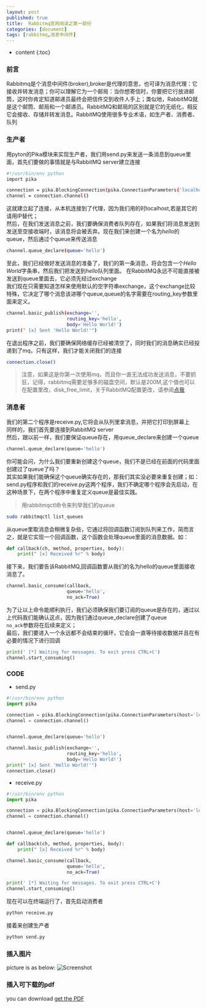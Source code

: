 ```yaml
---
layout: post
published: true
title:  Rabbitmq官网阅读之第一部份
categories: [document]
tags: [rabbitmq,消息中间件]
---
```

* content
{:toc}

### 前言
Rabbitmq是个消息中间件(broker),broker是代理的意思，也可译为消息代理：它接收并转发消息；你可以理解它为一个邮局：当你想寄信时，你要把它行放进邮筒，这时你肯定知道邮递员最终会把信件交到收件人手上；类似地，RabbitMQ就是这个邮筒、邮局和一个邮递员。RabbitMQ和邮局的区别就是它的无纸化，相反它会接收、存储并转发消息。RabbitMQ使用很多专业术语，如生产者、消费者、队列


### 生产者
用pyton的Pika模块来实现生产者，我们用send.py来发送一条消息到queue里面，首先们要做的事情就是与RabbitMQ server建立连接
```bash
#!/usr/bin/env python
import pika

connection = pika.BlockingConnection(pika.ConnectionParameters('localhost'))
channel = connection.channel()
```
这就建立起了连接，从本机连接到了代理，因为我们用的时localhost,若是其它的请用IP替代；  
然后，在我们发送消息之前，我们要确保消费者队列存在，如果我们将消息发送到发送至空接收端时，该消息将会被丢弃。现在我们来创建一个名为*hello*的queue，然后通过个queue来传送消息  
```bash
channel.queue_declare(queue='hello')
```
至此，我们已经做好发送消息的准备了，我们的第一条消息，将会包含一个*Hello World*字条串，然后我们把发送到*hello*队列里面。
在RabbitMQ永远不可能直接被发送到queue里面去，它必须先经过exchange  
我们现在只需要知道怎样来使用默认的空字符串exchange，这个exchange比较特殊，它决定了哪个消息该进哪个queue,queue的名字需要在routing_key参数里面来定义。
```bash
channel.basic_publish(exchange='',
                      routing_key='hello',
                      body='Hello World!')
print(" [x] Sent 'Hello World!'")
```
在退出程序之前，我们要确保网络缓存已经被清空了，同时我们的消息确实已经投递到了mq，只有这样，我们才能关闭我们的连接
```bash
connection.close()
```
>注意，如果这是你第一次使用mq，而且你一直无法成功发送消息，不要抓狂，记得，rabbitmq需要足够多的磁盘空间，默认是200M,这个值也可以在配置里改，disk_free_limit，关于RabbitMQ配置更改，请参阅[点我](http://www.rabbitmq.com/configure.html#config-items)

### 消息者
我们的第二个程序是receive.py,它将会从队列里拿消息，并把它打印到屏幕上  
同样的，我们首先要连接到RabbitMQ server  
然后，跟以前一样，我们要保证queue存在，用queue_declare来创建一个queue
```python
channel.queue_declare(queue='hello')
```
你可能会问，为什么我们要重新创建这个queue，我们不是已经在前面的代码里面创建过了queue了吗？  
其实如果我们能确保这个queue确实存在的，那我们其实没必要来重复创建；如：send.py程序和我们的receive.py这两个程序，我们不确定哪个程序会先启动，在这种场景下，在两个程序中重复定义queue是最佳实践。  
>用rabbitmqctl命令来列举我们的queue
```bash
sudo rabbitmqctl list_queues
```
从queue里取消息会稍微复杂些，它通过将回调函数订阅到队列来工作，简而言之，就是它实现一个回调函数，这个函数会处理queue里面的消息数据。如：
```python
def callback(ch, method, properties, body):
    print(" [x] Received %r" % body)
```
接下来，我们要告诉RabbitMQ,回调函数要从我们的名为hello的queue里面接收消息了。
```python
channel.basic_consume(callback,
                      queue='hello',
                      no_ack=True)
```
为了让以上命令能顺利执行，我们必须确保我们要订阅的queue是存在的，通过以上代码我们能确认这点，因为我们通过queue_declare创建了queue  
`no_ack`参数将在后续来定义；  
最后，我们要进入一个永远都不会结束的循环，它会会一直等待接收数据并且在有必要的情况下进行回调  
```python
print(' [*] Waiting for messages. To exit press CTRL+C')
channel.start_consuming()
```
### CODE  
+ send.py  
```python
#!/usr/bin/env python
import pika

connection = pika.BlockingConnection(pika.ConnectionParameters(host='localhost'))
channel = connection.channel()


channel.queue_declare(queue='hello')

channel.basic_publish(exchange='',
                      routing_key='hello',
                      body='Hello World!')
print(" [x] Sent 'Hello World!'")
connection.close()
```
+ receive.py  
```python
#!/usr/bin/env python
import pika

connection = pika.BlockingConnection(pika.ConnectionParameters(host='localhost'))
channel = connection.channel()


channel.queue_declare(queue='hello')

def callback(ch, method, properties, body):
    print(" [x] Received %r" % body)

channel.basic_consume(callback,
                      queue='hello',
                      no_ack=True)

print(' [*] Waiting for messages. To exit press CTRL+C')
channel.start_consuming()
```
现在可以在终端运行了，首先启动消费者
```bash
python receive.py
```
接着来创建生产者  
```bash
python send.py
```


### 插入图片

picture is as below:
![Screenshot](/styles/images/creenshot.jpg)

### 插入可下载的pdf
you can download [get the PDF](/styles/mydoc.pdf)
